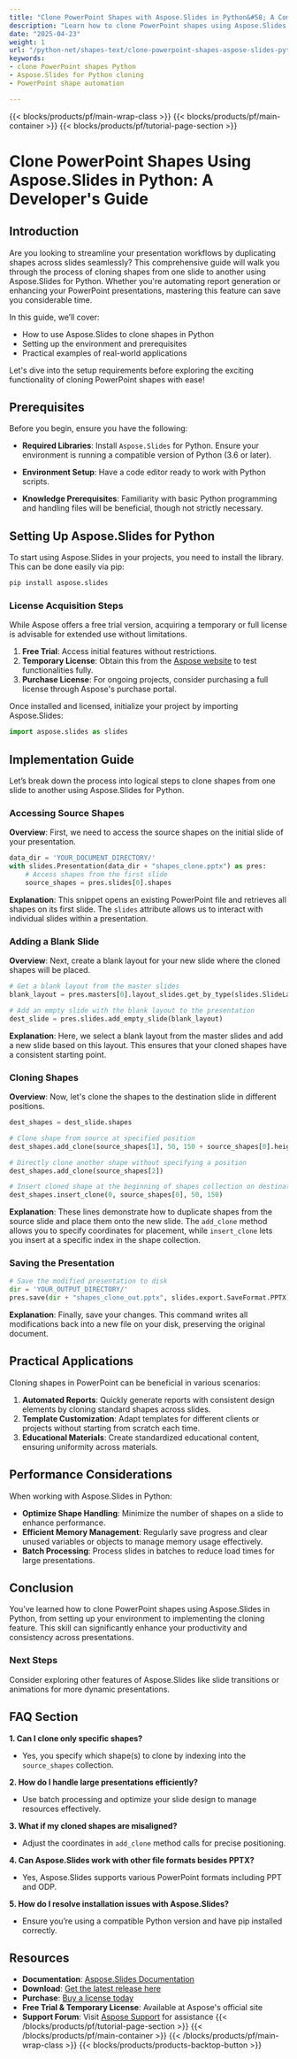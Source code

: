 ```yaml
---
title: "Clone PowerPoint Shapes with Aspose.Slides in Python&#58; A Comprehensive Guide"
description: "Learn how to clone PowerPoint shapes using Aspose.Slides for Python. This guide covers installation, setup, and practical examples to enhance your presentation workflows."
date: "2025-04-23"
weight: 1
url: "/python-net/shapes-text/clone-powerpoint-shapes-aspose-slides-python/"
keywords:
- clone PowerPoint shapes Python
- Aspose.Slides for Python cloning
- PowerPoint shape automation

---
```


{{< blocks/products/pf/main-wrap-class >}}
{{< blocks/products/pf/main-container >}}
{{< blocks/products/pf/tutorial-page-section >}}
# Clone PowerPoint Shapes Using Aspose.Slides in Python: A Developer's Guide

## Introduction

Are you looking to streamline your presentation workflows by duplicating shapes across slides seamlessly? This comprehensive guide will walk you through the process of cloning shapes from one slide to another using Aspose.Slides for Python. Whether you're automating report generation or enhancing your PowerPoint presentations, mastering this feature can save you considerable time.

In this guide, we’ll cover:
- How to use Aspose.Slides to clone shapes in Python
- Setting up the environment and prerequisites
- Practical examples of real-world applications

Let's dive into the setup requirements before exploring the exciting functionality of cloning PowerPoint shapes with ease!

## Prerequisites

Before you begin, ensure you have the following:
- **Required Libraries**: Install `Aspose.Slides` for Python. Ensure your environment is running a compatible version of Python (3.6 or later).
  
- **Environment Setup**: Have a code editor ready to work with Python scripts.

- **Knowledge Prerequisites**: Familiarity with basic Python programming and handling files will be beneficial, though not strictly necessary.

## Setting Up Aspose.Slides for Python

To start using Aspose.Slides in your projects, you need to install the library. This can be done easily via pip:

```bash
pip install aspose.slides
```

### License Acquisition Steps

While Aspose offers a free trial version, acquiring a temporary or full license is advisable for extended use without limitations.

1. **Free Trial**: Access initial features without restrictions.
2. **Temporary License**: Obtain this from the [Aspose website](https://purchase.aspose.com/temporary-license/) to test functionalities fully.
3. **Purchase License**: For ongoing projects, consider purchasing a full license through Aspose's purchase portal.

Once installed and licensed, initialize your project by importing Aspose.Slides:

```python
import aspose.slides as slides
```

## Implementation Guide

Let’s break down the process into logical steps to clone shapes from one slide to another using Aspose.Slides for Python.

### Accessing Source Shapes

**Overview**: First, we need to access the source shapes on the initial slide of your presentation.

```python
data_dir = 'YOUR_DOCUMENT_DIRECTORY/'
with slides.Presentation(data_dir + "shapes_clone.pptx") as pres:
    # Access shapes from the first slide
    source_shapes = pres.slides[0].shapes
```

**Explanation**: This snippet opens an existing PowerPoint file and retrieves all shapes on its first slide. The `slides` attribute allows us to interact with individual slides within a presentation.

### Adding a Blank Slide

**Overview**: Next, create a blank layout for your new slide where the cloned shapes will be placed.

```python
# Get a blank layout from the master slides
blank_layout = pres.masters[0].layout_slides.get_by_type(slides.SlideLayoutType.BLANK)

# Add an empty slide with the blank layout to the presentation
dest_slide = pres.slides.add_empty_slide(blank_layout)
```

**Explanation**: Here, we select a blank layout from the master slides and add a new slide based on this layout. This ensures that your cloned shapes have a consistent starting point.

### Cloning Shapes

**Overview**: Now, let's clone the shapes to the destination slide in different positions.

```python
dest_shapes = dest_slide.shapes

# Clone shape from source at specified position
dest_shapes.add_clone(source_shapes[1], 50, 150 + source_shapes[0].height)

# Directly clone another shape without specifying a position
dest_shapes.add_clone(source_shapes[2])

# Insert cloned shape at the beginning of shapes collection on destination slide
dest_shapes.insert_clone(0, source_shapes[0], 50, 150)
```

**Explanation**: These lines demonstrate how to duplicate shapes from the source slide and place them onto the new slide. The `add_clone` method allows you to specify coordinates for placement, while `insert_clone` lets you insert at a specific index in the shape collection.

### Saving the Presentation

```python
# Save the modified presentation to disk
dir = 'YOUR_OUTPUT_DIRECTORY/'
pres.save(dir + "shapes_clone_out.pptx", slides.export.SaveFormat.PPTX)
```

**Explanation**: Finally, save your changes. This command writes all modifications back into a new file on your disk, preserving the original document.

## Practical Applications

Cloning shapes in PowerPoint can be beneficial in various scenarios:

1. **Automated Reports**: Quickly generate reports with consistent design elements by cloning standard shapes across slides.
2. **Template Customization**: Adapt templates for different clients or projects without starting from scratch each time.
3. **Educational Materials**: Create standardized educational content, ensuring uniformity across materials.

## Performance Considerations

When working with Aspose.Slides in Python:

- **Optimize Shape Handling**: Minimize the number of shapes on a slide to enhance performance.
- **Efficient Memory Management**: Regularly save progress and clear unused variables or objects to manage memory usage effectively.
- **Batch Processing**: Process slides in batches to reduce load times for large presentations.

## Conclusion

You’ve learned how to clone PowerPoint shapes using Aspose.Slides in Python, from setting up your environment to implementing the cloning feature. This skill can significantly enhance your productivity and consistency across presentations.

### Next Steps

Consider exploring other features of Aspose.Slides like slide transitions or animations for more dynamic presentations.

## FAQ Section

**1. Can I clone only specific shapes?**
   - Yes, you specify which shape(s) to clone by indexing into the `source_shapes` collection.

**2. How do I handle large presentations efficiently?**
   - Use batch processing and optimize your slide design to manage resources effectively.

**3. What if my cloned shapes are misaligned?**
   - Adjust the coordinates in `add_clone` method calls for precise positioning.

**4. Can Aspose.Slides work with other file formats besides PPTX?**
   - Yes, Aspose.Slides supports various PowerPoint formats including PPT and ODP.

**5. How do I resolve installation issues with Aspose.Slides?**
   - Ensure you’re using a compatible Python version and have pip installed correctly.

## Resources

- **Documentation**: [Aspose.Slides Documentation](https://reference.aspose.com/slides/python-net/)
- **Download**: [Get the latest release here](https://releases.aspose.com/slides/python-net/)
- **Purchase**: [Buy a license today](https://purchase.aspose.com/buy)
- **Free Trial & Temporary License**: Available at Aspose's official site
- **Support Forum**: Visit [Aspose Support](https://forum.aspose.com/c/slides/11) for assistance
{{< /blocks/products/pf/tutorial-page-section >}}
{{< /blocks/products/pf/main-container >}}
{{< /blocks/products/pf/main-wrap-class >}}
{{< blocks/products/products-backtop-button >}}